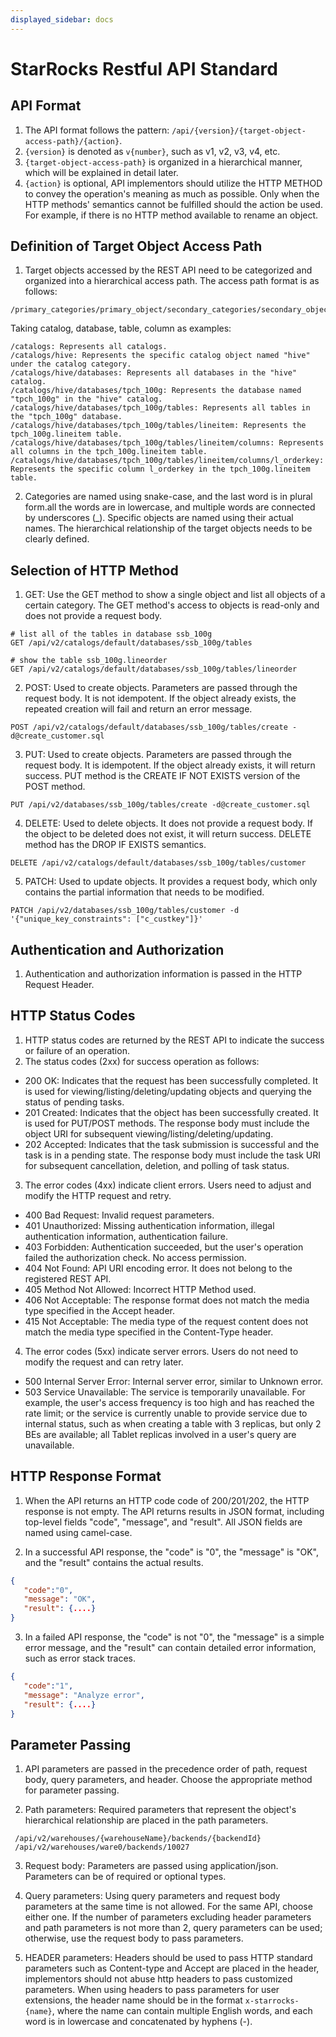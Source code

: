 ```yaml
---
displayed_sidebar: docs
---
```


# StarRocks Restful API Standard

## API Format

1. The API format follows the pattern: `/api/{version}/{target-object-access-path}/{action}`. 
2. `{version}` is denoted as `v{number}`, such as v1, v2, v3, v4, etc. 
3. `{target-object-access-path}` is organized in a hierarchical manner, which will be explained in detail later. 
4. `{action}` is optional, API implementors should utilize the HTTP METHOD to convey the operation's meaning as much as possible. Only when the HTTP methods' semantics cannot be fulfilled should the action be used. For example, if there is no HTTP method available to rename an object.

## Definition of Target Object Access Path

1. Target objects accessed by the REST API need to be categorized and organized into a hierarchical access path. The access path format is as follows:

```
/primary_categories/primary_object/secondary_categories/secondary_object/.../categories/object
```

Taking catalog, database, table, column as examples:
```
/catalogs: Represents all catalogs.
/catalogs/hive: Represents the specific catalog object named "hive" under the catalog category.
/catalogs/hive/databases: Represents all databases in the "hive" catalog.
/catalogs/hive/databases/tpch_100g: Represents the database named "tpch_100g" in the "hive" catalog.
/catalogs/hive/databases/tpch_100g/tables: Represents all tables in the "tpch_100g" database.
/catalogs/hive/databases/tpch_100g/tables/lineitem: Represents the tpch_100g.lineitem table.
/catalogs/hive/databases/tpch_100g/tables/lineitem/columns: Represents all columns in the tpch_100g.lineitem table.
/catalogs/hive/databases/tpch_100g/tables/lineitem/columns/l_orderkey: Represents the specific column l_orderkey in the tpch_100g.lineitem table.
```

2. Categories are named using snake-case, and the last word is in plural form.all the words are in lowercase, and multiple words are connected by underscores (_). Specific objects are named using their actual names. The hierarchical relationship of the target objects needs to be clearly defined.

## Selection of HTTP Method

1. GET: Use the GET method to show a single object and list all objects of a certain category. The GET method's access to objects is read-only and does not provide a request body.

```
# list all of the tables in database ssb_100g
GET /api/v2/catalogs/default/databases/ssb_100g/tables

# show the table ssb_100g.lineorder
GET /api/v2/catalogs/default/databases/ssb_100g/tables/lineorder
```

2. POST: Used to create objects. Parameters are passed through the request body. It is not idempotent. If the object already exists, the repeated creation will fail and return an error message.

```
POST /api/v2/catalogs/default/databases/ssb_100g/tables/create -d@create_customer.sql
```

3. PUT: Used to create objects. Parameters are passed through the request body. It is idempotent. If the object already exists, it will return success. PUT method is the CREATE IF NOT EXISTS version of the POST method.

```
PUT /api/v2/databases/ssb_100g/tables/create -d@create_customer.sql
```

4. DELETE: Used to delete objects. It does not provide a request body. If the object to be deleted does not exist, it will return success. DELETE method has the DROP IF EXISTS semantics.

```
DELETE /api/v2/catalogs/default/databases/ssb_100g/tables/customer
```

5. PATCH: Used to update objects. It provides a request body, which only contains the partial information that needs to be modified.

```
PATCH /api/v2/databases/ssb_100g/tables/customer -d '{"unique_key_constraints": ["c_custkey"]}'
```

## Authentication and Authorization

1. Authentication and authorization information is passed in the HTTP Request Header.

## HTTP Status Codes

1. HTTP status codes are returned by the REST API to indicate the success or failure of an operation. 
2. The status codes (2xx) for success operation as follows:

- 200 OK: Indicates that the request has been successfully completed. It is used for viewing/listing/deleting/updating objects and querying the status of pending tasks.
- 201 Created: Indicates that the object has been successfully created. It is used for PUT/POST methods. The response body must include the object URI for subsequent viewing/listing/deleting/updating.
- 202 Accepted: Indicates that the task submission is successful and the task is in a pending state. The response body must include the task URI for subsequent cancellation, deletion, and polling of task status.

3. The error codes (4xx) indicate client errors. Users need to adjust and modify the HTTP request and retry.

- 400 Bad Request: Invalid request parameters.
- 401 Unauthorized: Missing authentication information, illegal authentication information, authentication failure.
- 403 Forbidden: Authentication succeeded, but the user's operation failed the authorization check. No access permission.
- 404 Not Found: API URI encoding error. It does not belong to the registered REST API.
- 405 Method Not Allowed: Incorrect HTTP Method used.
- 406 Not Acceptable: The response format does not match the media type specified in the Accept header.
- 415 Not Acceptable: The media type of the request content does not match the media type specified in the Content-Type header.

4. The error codes (5xx) indicate server errors. Users do not need to modify the request and can retry later.

- 500 Internal Server Error: Internal server error, similar to Unknown error.
- 503 Service Unavailable: The service is temporarily unavailable. For example, the user's access frequency is too high and has reached the rate limit; or the service is currently unable to provide service due to internal status, such as when creating a table with 3 replicas, but only 2 BEs are available; all Tablet replicas involved in a user's query are unavailable.

## HTTP Response Format

1. When the API returns an HTTP code code of 200/201/202, the HTTP response is not empty. The API returns results in JSON format, including top-level fields "code", "message", and "result". All JSON fields are named using camel-case.

2. In a successful API response, the "code" is "0", the "message" is "OK", and the "result" contains the actual results.

```json
{
   "code":"0",
   "message": "OK",
   "result": {....}
}
```

3. In a failed API response, the "code" is not "0", the "message" is a simple error message, and the "result" can contain detailed error information, such as error stack traces.

```json
{
   "code":"1",
   "message": "Analyze error",
   "result": {....}
}
```

## Parameter Passing

1. API parameters are passed in the precedence order of path, request body, query parameters, and header. Choose the appropriate method for parameter passing.

2. Path parameters: Required parameters that represent the object's hierarchical relationship are placed in the path parameters.

```
 /api/v2/warehouses/{warehouseName}/backends/{backendId}
 /api/v2/warehouses/ware0/backends/10027
```

3. Request body: Parameters are passed using application/json. Parameters can be of required or optional types.

4. Query parameters: Using query parameters and request body parameters at the same time is not allowed. For the same API, choose either one. If the number of parameters excluding header parameters and path parameters is not more than 2, query parameters can be used; otherwise, use the request body to pass parameters.

5. HEADER parameters: Headers should be used to pass HTTP standard parameters such as Content-type and Accept are placed in the header, implementors should not abuse http headers to pass customized parameters. When using headers to pass parameters for user extensions, the header name should be in the format `x-starrocks-{name}`, where the name can contain multiple English words, and each word is in lowercase and concatenated by hyphens (-).
